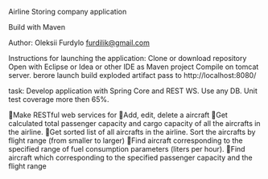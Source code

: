 Airline Storing company application

Build with Maven

Author: Oleksii Furdylo furdilik@gmail.com

Instructions for launching the application:
Clone or download repository
Open with Eclipse or Idea or other IDE as Maven project
Compile on tomcat server. berore launch build exploded artifact
pass to http://localhost:8080/


task:
Develop application with Spring Core and REST WS. Use any DB. Unit test coverage more then 65%.

Make RESTful web services for
Add, edit, delete a aircraft
Get calculated total passenger capacity and cargo capacity of all the aircrafts in the airline.
Get sorted list of all aircrafts in the airline. Sort the aircrafts by flight range (from smaller to larger)
Find aircraft corresponding to the specified range of fuel consumption parameters (liters per hour).
Find aircraft which corresponding to the specified passenger capacity and the flight range
